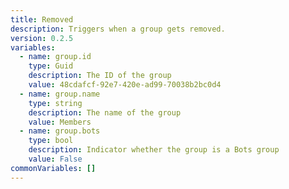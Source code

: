 ```yaml
---
title: Removed
description: Triggers when a group gets removed.
version: 0.2.5
variables:
  - name: group.id
    type: Guid
    description: The ID of the group
    value: 48cdafcf-92e7-420e-ad99-70038b2bc0d4
  - name: group.name
    type: string
    description: The name of the group
    value: Members
  - name: group.bots
    type: bool
    description: Indicator whether the group is a Bots group
    value: False
commonVariables: []
---
```

